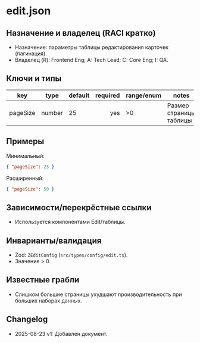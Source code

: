 # edit.json

## Назначение и владелец (RACI кратко)

- Назначение: параметры таблицы редактирования карточек (пагинация).
- Владелец (R): Frontend Eng; A: Tech Lead; C: Core Eng; I: QA.

## Ключи и типы

| key      | type   | default | required | range/enum | notes                   |
| -------- | ------ | ------- | -------: | ---------- | ----------------------- |
| pageSize | number | 25      |      yes | >0         | Размер страницы таблицы |

## Примеры

Минимальный:

```json
{ "pageSize": 25 }
```

Расширенный:

```json
{ "pageSize": 50 }
```

## Зависимости/перекрёстные ссылки

- Используется компонентами Edit/таблицы.

## Инварианты/валидация

- Zod: `ZEditConfig` (`src/types/config/edit.ts`).
- Значение > 0.

## Известные грабли

- Слишком большие страницы ухудшают производительность при больших наборах данных.

## Changelog

- 2025-08-23 v1: Добавлен документ.
